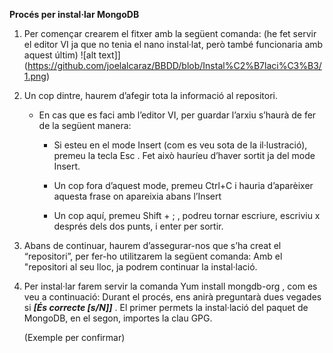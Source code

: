 **__Procés per instal·lar MongoDB__**

1. Per començar crearem el fitxer amb la següent comanda: (he fet servir el editor VI ja que no tenia el nano instal·lat,
   però també funcionaria amb aquest últim)
   ![alt text]](https://github.com/joelalcaraz/BBDD/blob/Instal%C2%B7laci%C3%B3/1.png)

2. Un cop dintre, haurem d’afegir tota la informació al repositori.
   * En cas que es faci amb l’editor VI, per guardar l’arxiu s’haurà de fer de la següent manera:
      * Si esteu en el mode Insert (com es veu sota de la il·lustració), premeu la tecla Esc . 
        Fet això hauríeu d’haver sortit ja del mode Insert.
      * Un cop fora d’aquest mode, premeu Ctrl+C  i hauria d’aparèixer aquesta frase on apareixia abans l’Insert
      
      * Un cop aquí, premeu Shift + ; , podreu tornar escriure, escriviu x  després dels dos punts, i enter per sortir.
      
3. Abans de continuar, haurem d’assegurar-nos que s’ha creat el “repositori”, per fer-ho utilitzarem la següent comanda:
   Amb el "repositori al seu lloc, ja podrem continuar la instal·lació.

4. Per instal·lar farem servir la comanda Yum install mongdb-org , com es veu a continuació:
   Durant el procés, ens anirà preguntarà dues vegades si ***[És correcte [s/N]]*** .
   El primer permets la instal·lació del paquet de MongoDB, en el segon, importes la clau GPG.
   
   (Exemple per confirmar)
